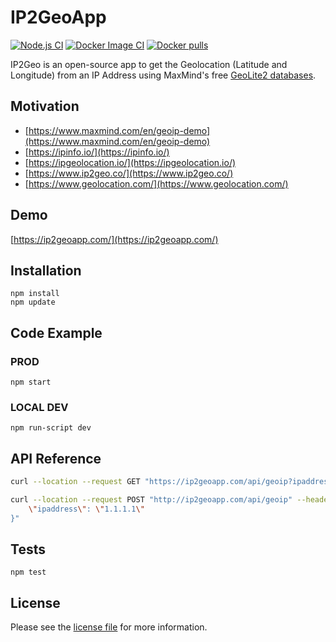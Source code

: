 # IP2GeoApp

[![Node.js CI](https://github.com/jadiagaurang/IP2GeoApp/actions/workflows/node.js.yml/badge.svg)](https://github.com/jadiagaurang/IP2GeoApp/actions/workflows/node.js.yml)
[![Docker Image CI](https://github.com/jadiagaurang/IP2GeoApp/actions/workflows/docker-image.yml/badge.svg)](https://github.com/jadiagaurang/IP2GeoApp/actions/workflows/docker-image.yml)
[![Docker pulls](https://img.shields.io/docker/pulls/jadiagaurang/ip2geo-app.svg?logo=docker)](https://hub.docker.com/r/jadiagaurang/ip2geo-app/)

IP2Geo is an open-source app to get the Geolocation (Latitude and Longitude) from an IP Address using MaxMind's free [GeoLite2 databases](https://dev.maxmind.com/geoip/geoip2/geolite2/).

## Motivation

* [https://www.maxmind.com/en/geoip-demo](https://www.maxmind.com/en/geoip-demo)
* [https://ipinfo.io/](https://ipinfo.io/)
* [https://ipgeolocation.io/](https://ipgeolocation.io/)
* [https://www.ip2geo.co/](https://www.ip2geo.co/)
* [https://www.geolocation.com/](https://www.geolocation.com/)

## Demo

[https://ip2geoapp.com/](https://ip2geoapp.com/)

## Installation

```base
npm install
npm update
```

## Code Example

### PROD

```base
npm start
```

### LOCAL DEV

```base
npm run-script dev
```

## API Reference

```bash
curl --location --request GET "https://ip2geoapp.com/api/geoip?ipaddress=8.8.4.4"
```

```bash
curl --location --request POST "http://ip2geoapp.com/api/geoip" --header "Content-Type: application/json" --data-raw "{
    \"ipaddress\": \"1.1.1.1\"
}"
```

## Tests

```base
npm test
```

## License

Please see the [license file](https://github.com/jadiagaurang/IP2GeoApp/blob/main/LICENSE) for more information.
